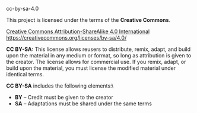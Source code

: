 cc-by-sa-4.0

This project is licensed under the terms of the **Creative Commons**.

[Creative Commons Attribution-ShareAlike 4.0 International](https://creativecommons.org/licenses/by-sa/4.0/)\
<https://creativecommons.org/licenses/by-sa/4.0/>

**CC BY-SA:** This license allows reusers to distribute, remix, adapt, and build upon the material in any medium or format, so long as attribution is given to the creator. The license allows for commercial use. If you remix, adapt, or build upon the material, you must license the modified material under identical terms.

**CC BY-SA** includes the following elements:\
- **BY** – Credit must be given to the creator
- **SA** – Adaptations must be shared under the same terms
